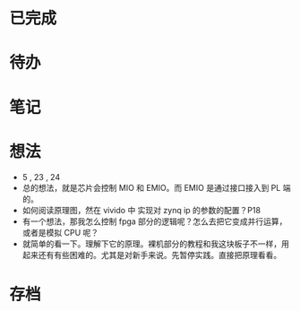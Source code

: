 # 已完成

# 待办

# 笔记

# 想法
- 5 , 23 , 24
- 总的想法，就是芯片会控制 MIO 和 EMIO。而 EMIO 是通过接口接入到 PL 端的。
- 如何阅读原理图，然在 vivido 中 实现对 zynq ip 的参数的配置？P18
- 有一个想法，那我怎么控制 fpga 部分的逻辑呢？怎么去把它变成并行运算，或者是模拟 CPU 呢？
- 就简单的看一下。理解下它的原理。裸机部分的教程和我这块板子不一样，用起来还有有些困难的。尤其是对新手来说。先暂停实践。直接把原理看看。
# 存档